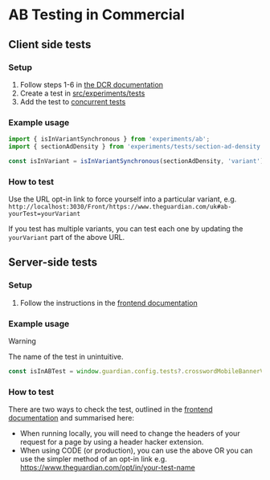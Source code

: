 # AB Testing in Commercial

## Client side tests

### Setup

1. Follow steps 1-6 in [the DCR documentation](https://github.com/guardian/frontend/blob/main/common/app/conf/switches/ABTestSwitches.scala)
1. Create a test in [src/experiments/tests](https://github.com/guardian/commercial-core/blob/main/src/experiments/tests)
1. Add the test to [concurrent tests](https://github.com/guardian/commercial-core/blob/main/src/experiments/ab-tests.ts)

### Example usage

```ts
import { isInVariantSynchronous } from 'experiments/ab';
import { sectionAdDensity } from 'experiments/tests/section-ad-density';

const isInVariant = isInVariantSynchronous(sectionAdDensity, 'variant');
```

### How to test

Use the URL opt-in link to force yourself into a particular variant, e.g. `http://localhost:3030/Front/https://www.theguardian.com/uk#ab-yourTest=yourVariant`

If you test has multiple variants, you can test each one by updating the `yourVariant` part of the above URL.

## Server-side tests

### Setup

1. Follow the instructions in the [frontend documentation](https://github.com/guardian/frontend/blob/main/docs/03-dev-howtos/01-ab-testing.md#write-a-server-side-test)

### Example usage

> [!WARNING]
> The name of the test in unintuitive.

```ts
const isInABTest = window.guardian.config.tests?.crosswordMobileBannerVariant === 'variant';
```

### How to test

There are two ways to check the test, outlined in the [frontend documentation](https://github.com/guardian/frontend/blob/main/docs/03-dev-howtos/01-ab-testing.md#checking-the-test) and summarised here:
- When running locally, you will need to change the headers of your request for a page by using a header hacker extension.
- When using CODE (or production), you can use the above OR you can use the simpler method of an opt-in link e.g. https://www.theguardian.com/opt/in/your-test-name
